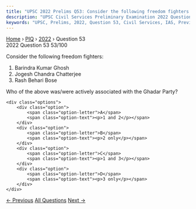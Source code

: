 ```yaml
---
title: "UPSC 2022 Prelims Q53: Consider the following freedom fighters:   1. Barindra Kumar..."
description: "UPSC Civil Services Preliminary Examination 2022 Question 53 with options and answer"
keywords: "UPSC, Prelims, 2022, Question 53, Civil Services, IAS, Previous Year Questions"
---
```


<nav class="breadcrumb">
    <a href="../../">Home</a>
    <span>›</span>
    <a href="../">PIQ</a>
    <span>›</span>
    <a href="./">2022</a>
    <span>›</span>
    <span>Question 53</span>
</nav>

<div class="question-header">
    <div class="question-meta">
        <span class="year-badge">2022</span>
        <span class="question-number">Question 53</span>
        <span class="progress">53/100</span>
    </div>
    <div class="progress-bar">
        <div class="progress-fill" style="width: 53.0%"></div>
    </div>
</div>

<div class="question-content">
    <div class="question-text">
        <p>Consider the following freedom fighters:</p>
<ol>
<li>Barindra Kumar Ghosh</li>
<li>Jogesh Chandra Chatterjee</li>
<li>Rash Behari Bose</li>
</ol>
<p>Who of the above was/were actively associated with the Ghadar Party?</p>
    </div>
    
    <div class="options">
        <div class="option">
            <span class="option-letter">A</span>
            <span class="option-text"><p>1 and 2</p></span>
        </div>
        <div class="option">
            <span class="option-letter">B</span>
            <span class="option-text"><p>2 only</p></span>
        </div>
        <div class="option">
            <span class="option-letter">C</span>
            <span class="option-text"><p>1 and 3</p></span>
        </div>
        <div class="option">
            <span class="option-letter">D</span>
            <span class="option-text"><p>3 only</p></span>
        </div>
    </div>
</div>

<div class="question-nav">
    <a href="../q052-in-medieval-india-the-term-fanam-referred-to/" class="nav-btn prev">← Previous</a>
    <a href="../" class="nav-btn center">All Questions</a>
    <a href="../q054-with-reference-to-the-proposals-of-cripps-mission/" class="nav-btn next">Next →</a>
</div>
